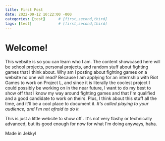 ```yaml
---
title: First Post
date: 2022-09-12 10:22:00 -000
categories: [test]      # [first,second,third]
tags: [test]            # [first,second,third]
---
```


# Welcome!

This website is so you can learn who I am. The content showcased here will be school projects, personal projects, and 
random stuff about fighting games that I think about. Why am I posting about fighting games on a website no one will read?
Because I am applying for an internship with Riot Games to work on Project L, and since it is literally the coolest project I
could possibly be working on in the near future, I want to do my best to show off that I know my way around fighting games
and that I'm qualified and a good candidate to work on theirs. Plus, I think about this stuff all the time, and it'll be a 
cool place to document it. *It's called playing to your audience, and I'm not afraid to do it*

This is just a little website to show off . It's not very flashy or technically advanced,
but its good enough for now for what I'm doing anyways, haha.


Made in Jekkyl